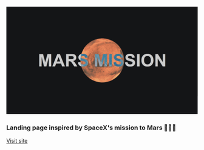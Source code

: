 ![Preview](./dist/images/Preview.png)

### Landing page inspired by SpaceX's mission to Mars 🚀👨‍🚀

[Visit site](https://alekey1919.github.io/Mars-Mission/)
